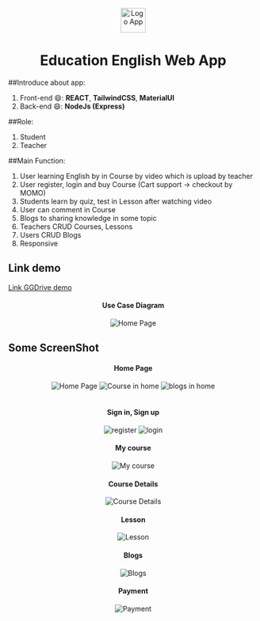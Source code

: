 
<p align="center">
  <img src="./client/public/icon/pie.png" width="50" alt="Logo App">
</p>
<h1 align="center"> Education English Web App </h1>

##Introduce about app:

1. Front-end :smile:: **REACT**, **TailwindCSS**, **MaterialUI**
2.  Back-end :smile:: **NodeJs (Express)**
   
##Role: 
1. Student
2. Teacher

##Main Function:

1.  User learning English by in Course by video which is upload by teacher
2.  User register, login and buy Course (Cart support -> checkout by MOMO)
3.  Students learn by quiz, test in Lesson after watching video 
4.  User can comment in Course
5.  Blogs to sharing knowledge in some topic
6.  Teachers CRUD Courses, Lessons
7.  Users CRUD Blogs
8.  Responsive

## Link demo
[Link GGDrive demo](https://drive.google.com/drive/u/0/folders/1mMqZjEbdkBXApY0rGkdEx9UUOaGjHEde)
<div align="center">
    <h4>Use Case Diagram</h4>
  <img src="/screenshots/Education%20Web%20Use%20Case.drawio.png"  alt="Home Page">
 
</div>

## Some ScreenShot
<div align="center">
    <h4>Home Page</h4>
  <img src="/screenshots/homepage.png"  alt="Home Page">
  <img src="/screenshots/courses_in_home.png"  alt="Course in home">
  <img src="/screenshots/blogs_in_home.png"  alt="blogs in home">
</div>
<br>
<div align="center">
    <h4>Sign in, Sign up</h4>
  <img src="/screenshots/register.png"  alt="register">
  <img src="/screenshots/login.png"  alt="login">
</div>
<div align="center">
    <h4>My course</h4>
  <img src="/screenshots/mycourse.png"  alt="My course">
    <h4>Course Details</h4>
  <img src="/screenshots/course_detail.png"  alt="Course Details">
</div>
<div align="center">
    <h4>Lesson</h4>
  <img src="/screenshots/lesson.png"  alt="Lesson">
</div>
<div align="center">
    <h4>Blogs</h4>
  <img src="/screenshots/blog_detail.png"  alt="Blogs">
</div>
<div align="center">
    <h4>Payment</h4>
  <img src="/screenshots/checkout.png"  alt="Payment">
</div>



  


